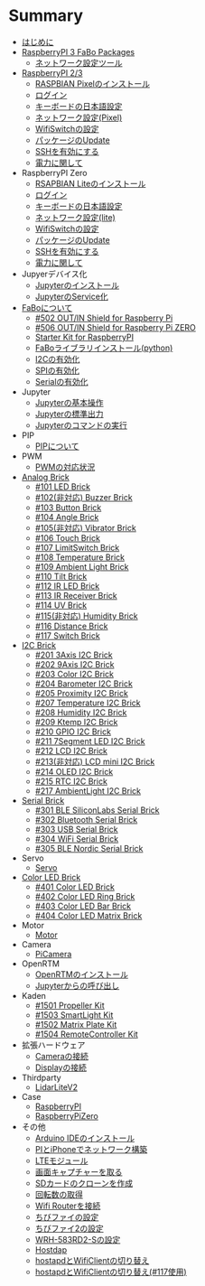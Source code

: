 # Summary

* [はじめに](README.md)
* [RaspberryPI 3 FaBo Packages](packages/README.md)
    * [ネットワーク設定ツール](packages/README.md)
* [RaspberryPI 2/3](dev/pi/rappi.md)
    * [RASPBIAN Pixelのインストール](dev/pi/install_pixel.md)
    * [ログイン](dev/pi/login.md)
    * [キーボードの日本語設定](dev/pi/keyboard.md)
    * [ネットワーク設定(Pixel)](dev/pi/wifi_pixel.md)
    * [WifiSwitchの設定](dev/pi/wifiswitch.md)
    * [パッケージのUpdate](dev/pi/update.md)
    * [SSHを有効にする](dev/pi/ssh.md)
    * [電力に関して](dev/pi/power.md)
* RaspberryPI Zero
    * [RSAPBIAN Liteのインストール](/dev/pi/install_lite.md)
    * [ログイン](dev/pi/login.md)
    * [キーボードの日本語設定](dev/pi/keyboard.md)
    * [ネットワーク設定(lite)](dev/pi/wifi_lite.md)
    * [WifiSwitchの設定](dev/pi/wifiswitch.md)
    * [パッケージのUpdate](dev/pi/update.md)
    * [SSHを有効にする](dev/pi/ssh.md)
    * [電力に関して](dev/pi/power.md)
* Jupyerデバイス化
    * [Jupyterのインストール](dev/pi/jupyter.md)
    * [JupyterのService化](dev/pi/jupyter_service.md)
* [FaBoについて](fabo/README.md)
    * [#502 OUT/IN Shield for Raspberry Pi](dev/pi/502_shield_outin_raspberrypi.md)
    * [#506 OUT/IN Shield for Raspberry Pi ZERO](dev/pi/506_shield_outin_raspberrypizero.md)
    * [Starter Kit for RaspberryPI](fabo/003_starterkit_raspberrypi.md)
    * [FaBoライブラリインストール(python)](dev/pi/install_library.md)
    * [I2Cの有効化](dev/pi/i2c.md)
    * [SPIの有効化](dev/pi/spi.md)
    * [Serialの有効化](dev/pi/serial.md)
* Jupyter
    * [Jupyterの基本操作](dev/pi/jupyter_helloworld.md)
    * [Jupyterの標準出力](dev/pi/jupyter_print.md)
    * [Jupyterのコマンドの実行](dev/pi/jupyter_cmd.md)
* PIP
    * [PIPについて](dev/pi/pip.md)
* PWM
    * [PWMの対応状況](dev/pi/pwm.md)
* [Analog Brick](https://github.com/FaBoPlatform/RaspberryPIDocs/blob/master/brick_analog/AnalogBrick.ipynb)
    * [#101 LED Brick](brick_analog/101_brick_analog_led.md)
    * [#102(非対応) Buzzer Brick](brick_analog/102_brick_analog_buzzer.md)
    * [#103 Button Brick](brick_analog/103_brick_analog_button.md)
    * [#104 Angle Brick](brick_analog/104_brick_analog_angle.md)
    * [#105(非対応) Vibrator Brick](brick_analog/105_brick_analog_vibrator.md)
    * [#106 Touch Brick](brick_analog/106_brick_analog_touch.md)
    * [#107 LimitSwitch Brick](brick_analog/107_brick_analog_limitswitch.md)
    * [#108 Temperature Brick](brick_analog/108_brick_analog_temperature.md)
    * [#109 Ambient Light Brick](brick_analog/109_brick_analog_ambientlight.md)
    * [#110 Tilt Brick](brick_analog/110_brick_analog_tilt.md)
    * [#112 IR LED Brick](brick_analog/112_brick_analog_ir_led.md)
    * [#113 IR Receiver Brick](brick_analog/113_brick_analog_ir_receive.md)
    * [#114 UV Brick](brick_analog/114_brick_analog_uv.md)
    * [#115(非対応) Humidity Brick](brick_analog/115_brick_analog_humidity.md)
    * [#116 Distance Brick](brick_analog/116_brick_analog_distance.md)
    * [#117 Switch Brick](brick_analog/117_brick_analog_slideswitch.md)
* [I2C Brick](brick_i2c/README.md)
    * [#201 3Axis I2C Brick](brick_i2c/201_brick_i2c_3axis.md)
    * [#202 9Axis I2C Brick](brick_i2c/202_brick_i2c_9axis.md)
    * [#203 Color I2C Brick](brick_i2c/203_brick_i2c_color.md)
    * [#204 Barometer I2C Brick](brick_i2c/204_brick_i2c_barometer.md)
    * [#205 Proximity I2C Brick](brick_i2c/205_brick_i2c_proximity.md)
    * [#207 Temperature I2C Brick](brick_i2c/207_brick_i2c_temperature.md)
    * [#208 Humidity I2C Brick](brick_i2c/208_brick_i2c_humidity.md)
    * [#209 Ktemp I2C Brick](brick_i2c/209_brick_i2c_ktemp.md)
    * [#210 GPIO I2C Brick](brick_i2c/210_brick_i2c_gpio.md)
    * [#211 7Segment LED I2C Brick](brick_i2c/211_brick_i2c_7seg.md)
    * [#212 LCD I2C Brick](brick_i2c/212_brick_i2c_lcd.md)
    * [#213(非対応) LCD mini I2C Brick](brick_i2c/213_brick_i2c_lcd_mini.md)
    * [#214 OLED I2C Brick](brick_i2c/214_brick_i2c_oled.md)
    * [#215 RTC I2C Brick](brick_i2c/215_brick_i2c_rtc.md)
    * [#217 AmbientLight I2C Brick](brick_i2c/217_brick_i2c_ambientlight.md)
* [Serial Brick](brick_serial/serial_brick.md)
    * [#301 BLE SiliconLabs Serial Brick](brick_serial/301_brick_serial_ble.md)
    * [#302 Bluetooth Serial Brick](brick_serial/302_brick_serial_bluetooth.md)
    * [#303 USB Serial Brick](brick_serial/304_brick_serial_usb.md)
    * [#304 WiFi Serial Brick](brick_serial/305_brick_serial_wifi.md)
    * [#305 BLE Nordic Serial Brick](brick_serial/307_brick_serial_nordic.md)
* Servo
    * [Servo](servo/servo.md)
* [Color LED Brick](brick_color/3pin_led_brick.md)
    * [#401 Color LED Brick](brick_color/401_brick_3pin_led.md)
    * [#402 Color LED Ring Brick](brick_color/402_brick_3pin_led_circle.md)
    * [#403 Color LED Bar Brick](brick_color/403_brick_3pin_led_bar.md)
    * [#404 Color LED Matrix Brick](brick_color/404_brick_3pin_led_matrix.md)
* Motor
    * [Motor](motor/motor.md)
* Camera
    * [PiCamera](camera/picamera.md)
* OpenRTM
    * [OpenRTMのインストール](openrtm/dev.md)
    * [Jupyterからの呼び出し](openrtm/dev_jupyter.md)
* Kaden
    * [#1501 Propeller Kit](kit_kaden/1501_kit_propeller.md)
    * [#1503 SmartLight Kit](kit_kaden/1503_kit_smartlight.md)
    * [#1502 Matrix Plate Kit](kit_kaden/1502_kit_matrix_plate.md)
    * [#1504 RemoteController Kit](kit_kaden/1504_kit_remotecontroller.md)
* 拡張ハードウェア
    * [Cameraの接続](dev/pi/camera.md)
    * [Displayの接続](dev/pi/display.md)
* Thirdparty
    * [LidarLiteV2](thirdparty/lidarlite.md)
* Case
    * [RaspberryPI](1104_case_raspberrypi.md)
    * [RaspberryPiZero](1111_case_raspberrypi_zero.md)
* その他
    * [Arduino IDEのインストール](dev/pi/arduino.md)
    * [PIとiPhoneでネットワーク構築](dev/pi/usb.md)
    * [LTEモジュール](dev/pi/lte.md)
    * [画面キャプチャーを取る](dev/pi/capture.md)
    * [SDカードのクローンを作成](dev/pi/clone.md)
    * [回転数の取得](measure_rot/measure.md)
    * [Wifi Routerを接続](dev/pi/router.md)
    * [ちびファイの設定](dev/pi/chibi.md)
    * [ちびファイ2の設定](dev/pi/chibi2.md)
    * [WRH-583RD2-Sの設定](dev/pi/elecom.md)
    * [Hostdap](dev/pi/hostdap.md)
    * [hostapdとWifiClientの切り替え](dev/pi/hostapd_sw1.md)
    * [hostapdとWifiClientの切り替え(#117使用)](dev/pi/hostapd_sw2.md)

